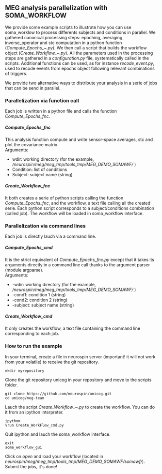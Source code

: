 ## MEG analysis parallelization with SOMA_WORKFLOW

We provide some example scripts to illustrate how you can use soma_worklow to process differents subjects and conditions in parallel.
We gathered canonical processing steps: epoching, averaging, inverse_operator and stc computation in a python function (*Compute_Epochs_~.py*).
We then call a script that builds the workflow object (*Create_Workflow_~.py*).
All the parameters used in the processing steps are gathered in a *configuration.py* file, systematically called in the scripts.
Additional functions can be used, as for instance *recode_event.py*, used to recode events from epochs object following relevant combinations of triggers.

We provide two alternative ways to distribute your analysis in a serie of jobs that can be send in parallel.

### Parallelization via function call
Each job is written in a python file and calls the function *Compute_Epochs_fnc*.

##### Compute_Epochs_fnc 
This analysis function compute and write sensor-space averages, stc and plot the  covariance matrix. <br />
Arguments: <br />
  * wdir: working directory (for the example, */neurospin/meg/meg_tmp/tools_tmp/MEG_DEMO_SOMAWF/* )
  * Condition: list of conditions 
  * Subject: subject name (string)

##### Create_Workflow_fnc
It both creates a serie of python scripts calling the function *Compute_Epochs_fnc*, and the workflow, a text file calling all the created serie. Each python script corresponds to a subject/conditions combination (called job). The workflow will be loaded in soma_workflow interface.

### Parallelization via command lines
Each job is directly lauch via a command line.

##### Compute_Epochs_cmd
It is the strict equivalent of *Compute_Epochs_fnc.py* except that it takes its arguments directly in a command line call thanks to the argument parser (module argparse).<br />
Arguments: <br />
  * -wdir: working directory (for the example, */neurospin/meg/meg_tmp/tools_tmp/MEG_DEMO_SOMAWF/* )
  * -cond1: condition 1 (string)
  * -cond2: condition 2 (string)
  * -subject: subject name (string)

##### Create_Workflow_cmd
It only creates the workflow, a text file containing the command line corresponding to each job.

### How to run the example
In your terminal, create a file in neurospin servor (important! it will not work from your volatile) to receive the git repository.

    mkdir myrepository

Clone the git repository unicog in your repository and move to the scripts folder.

    git clone https://github.com/neurospin/unicog.git
    cd unicog/meg-team

Lauch the script *Create_Workflow_~.py* to create the workflow. You can do it from an ipython interpreter.

    ipython
    %run Create_WorkFlow_cmd.py
    
Quit ipython and lauch the soma_workflow interface.

    exit
    soma_workflow_gui

Click on *open* and load your workflow (located in *neurospin/meg/meg_tmp/tools_tmp/MEG_DEMO_SOMAWF/somawf/*). Submit the jobs, it's done!


